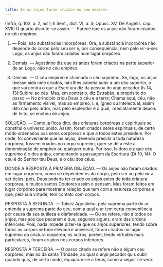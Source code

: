 ```yaml
---
title: Se os anjos foram criados no céu empíreo
---
```


(Infra, q. 102, a. 2, ad 1; II Sent., dict. VI, a. 3; Opusc. XV, De Angelis, cap. XVII)
  O quarto discute-se assim. — Parece que os anjos não foram criados no céu empíreo.  

1. — Pois, são substâncias incorpóreas. Ora, a substância incorpórea não depende do corpo pelo seu ser e, por conseqüência, nem pelo vir-a-ser. Logo, os anjos não foram criados num lugar corpóreo.  

2. Demais. — Agostinho diz que os anjos foram criados na parte superior do ar. Logo, não no céu empíreo.  

3. Demais. — O céu empíreo é chamado o céu supremo. Se, logo, os anjos tivesse sido nele criados, não lhes caberia subir a um céu superior, o que vai contra o que a Escritura diz da pessoa do anjo pecador (Is 14, 13):Subirei ao céu. Mas, em contrário, diz Estrabão, a propósito do passo — No princípio criou Deus o céu e a terra: Chama aqui, céu, não ao firmamento visível, mas ao empíreo, i. é, ígneo ou intelectual, assim dito não pelo ardor, mas pelo esplendor e o qual, imediatamente depois de feito, se encheu de anjos.  

SOLUÇÃO. — Como já ficou dito, das criaturas corpóreas e espirituais se constitui o universo unido. Assim, foram criados seres espirituais, de certo modo ordenados aos seres corpóreos e que a todos estes presidem. Por onde, foi conveniente que os anjos, devendo presidir a toda natureza corpórea, fossem criados no corpo supremo, quer se dê a este a denominação de empíreo ou qualquer outra. Por isso, Isidoro diz que céu supremo é o dos anjos, comentando a passagem da Escritura (Dt 10, 14): O céu é do Senhor teu Deus, e o céu dos céus.  

DONDE A RESPOSTA À PRIMEIRA OBJEÇÃO. — Os anjos não foram criados em lugar corpóreo, como se dependentes do corpo, pelo ser ou pelo vir a ser deles; pois, Deus poderia ter criado os anjos antes de toda criatura corpórea, e muitos santos Doutores assim o pensam. Mas foram feitos em lugar corpóreo para mostrar a relação que tem com a natureza corpórea e que, pela sua virtude, tem contato com corpos.  

RESPOSTA À SEGUNDA. — Talvez Agostinho, pela suprema parte do ar entenda a suprema parte do céu, com a qual o ar tem certa conveniência por causa da sua sutileza e diafaneidade. — Ou se refere, não a todos os anjos, mas aos que pecaram e que, segundo alguns, eram das ordens inferiores. Pois, nada impede dizer-se que os anjos superiores, tendo sobre todos os corpos virtude elevada e universal, foram criados no lugar supremo da criatura corpórea; os outros, porém, tendo virtudes mais particulares, foram criados nos corpos inferiores.  

RESPOSTA À TERCEIRA. — O passo citado se refere não a algum céu corpóreo, mas ao da santa Trindade, ao qual o anjo pecador quis subir quando quis, de certo modo, equiparar-se a Deus, como a seguir se verá.